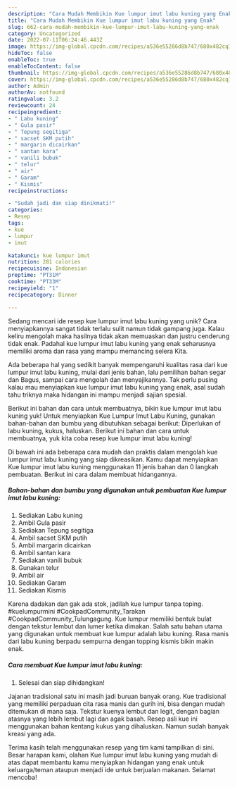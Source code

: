 ```yaml
---
description: "Cara Mudah Membikin Kue lumpur imut labu kuning yang Enak"
title: "Cara Mudah Membikin Kue lumpur imut labu kuning yang Enak"
slug: 662-cara-mudah-membikin-kue-lumpur-imut-labu-kuning-yang-enak
category: Uncategorized
date: 2022-07-11T06:24:46.443Z
image: https://img-global.cpcdn.com/recipes/a536e55286d8b747/680x482cq70/kue-lumpur-imut-labu-kuning-foto-resep-utama.jpg
hideToc: false
enableToc: true
enableTocContent: false
thumbnail: https://img-global.cpcdn.com/recipes/a536e55286d8b747/680x482cq70/kue-lumpur-imut-labu-kuning-foto-resep-utama.jpg
cover: https://img-global.cpcdn.com/recipes/a536e55286d8b747/680x482cq70/kue-lumpur-imut-labu-kuning-foto-resep-utama.jpg
author: Admin
authorAv: notfound
ratingvalue: 3.2
reviewcount: 24
recipeingredient:
- " Labu kuning"
- " Gula pasir"
- " Tepung segitiga"
- " sacset SKM putih"
- " margarin dicairkan"
- " santan kara"
- " vanili bubuk"
- " telur"
- " air"
- " Garam"
- " Kismis"
recipeinstructions:

- "Sudah jadi dan siap dinikmati!"
categories:
- Resep
tags:
- kue
- lumpur
- imut

katakunci: kue lumpur imut 
nutrition: 281 calories
recipecuisine: Indonesian
preptime: "PT31M"
cooktime: "PT33M"
recipeyield: "1"
recipecategory: Dinner

---
```





Sedang mencari ide resep kue lumpur imut labu kuning yang unik? Cara menyiapkannya sangat tidak terlalu sulit namun tidak gampang juga. Kalau keliru mengolah maka hasilnya tidak akan memuaskan dan justru cenderung tidak enak. Padahal kue lumpur imut labu kuning yang enak seharusnya memiliki aroma dan rasa yang mampu memancing selera Kita.





Ada beberapa hal yang sedikit banyak mempengaruhi kualitas rasa dari kue lumpur imut labu kuning, mulai dari jenis bahan, lalu pemilihan bahan segar dan Bagus, sampai cara mengolah dan menyajikannya. Tak perlu pusing kalau mau menyiapkan kue lumpur imut labu kuning yang enak,      asal sudah tahu triknya maka hidangan ini mampu menjadi sajian spesial.














Berikut ini bahan dan cara untuk membuatnya, bikin kue lumpur imut labu kuning yuk! Untuk menyiapkan Kue Lumpur Imut Labu Kuning, gunakan bahan-bahan dan bumbu yang dibutuhkan sebagai berikut: Diperlukan of labu kuning, kukus, haluskan. Berikut ini bahan dan cara untuk membuatnya, yuk kita coba resep kue lumpur imut labu kuning!






Di bawah ini ada beberapa cara mudah dan praktis dalam mengolah kue lumpur imut labu kuning yang siap dikreasikan. Kamu dapat menyiapkan Kue lumpur imut labu kuning menggunakan 11 jenis bahan dan 0 langkah pembuatan. Berikut ini cara dalam membuat hidangannya.

<!--inarticleads1-->

##### Bahan-bahan dan bumbu yang digunakan untuk pembuatan Kue lumpur imut labu kuning:

1. Sediakan  Labu kuning
1. Ambil  Gula pasir
1. Sediakan  Tepung segitiga
1. Ambil  sacset SKM putih
1. Ambil  margarin dicairkan
1. Ambil  santan kara
1. Sediakan  vanili bubuk
1. Gunakan  telur
1. Ambil  air
1. Sediakan  Garam
1. Sediakan  Kismis


Karena dadakan dan gak ada stok, jadilah kue lumpur tanpa toping. #kuelumpurmini #CookpadCommunity_Tarakan #CookpadCommunity_Tulungagung. Kue lumpur memiliki bentuk bulat dengan tekstur lembut dan lumer ketika dimakan. Salah satu bahan utama yang digunakan untuk membuat kue lumpur adalah labu kuning. Rasa manis dari labu kuning berpadu sempurna dengan topping kismis bikin makin enak. 

<!--inarticleads2-->

##### Cara membuat Kue lumpur imut labu kuning:


1. Selesai dan siap dihidangkan!

Jajanan tradisional satu ini masih jadi buruan banyak orang. Kue tradisional yang memiliki perpaduan cita rasa manis dan gurih ini, bisa dengan mudah ditemukan di mana saja. Tekstur kuenya lembut dan legit, dengan bagian atasnya yang lebih lembut lagi dan agak basah. Resep asli kue ini menggunakan bahan kentang kukus yang dihaluskan. Namun sudah banyak kreasi yang ada. 

Terima kasih telah menggunakan resep yang tim kami tampilkan di sini. Besar harapan kami, olahan Kue lumpur imut labu kuning yang mudah di atas dapat membantu kamu menyiapkan hidangan yang enak untuk keluarga/teman ataupun menjadi ide untuk berjualan makanan. Selamat mencoba!
